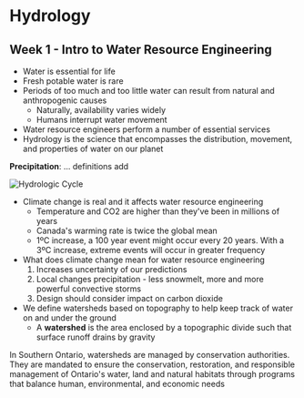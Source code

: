 # Hydrology

## Week 1 - Intro to Water Resource Engineering

- Water is essential for life
- Fresh potable water is rare
- Periods of too much and too little water can result from natural and anthropogenic causes
  - Naturally, availability varies widely
  - Humans interrupt water movement
- Water resource engineers perform a number of essential services
- Hydrology is the science that encompasses the distribution, movement, and properties of water on our planet

**Precipitation**: ... definitions add

![Hydrologic Cycle](https://i.imgur.com/WdAStTr.png?1)

- Climate change is real and it affects water resource engineering
  - Temperature and CO2 are higher than they've been in millions of years
  - Canada's warming rate is twice the global mean
  - 1ºC increase, a 100 year event might occur every 20 years. With a 3ºC increase, extreme events will occur in greater frequency
- What does climate change mean for water resource engineering
  1. Increases uncertainty of our predictions
  2. Local changes precipitation - less snowmelt, more and more powerful convective storms
  3. Design should consider impact on carbon dioxide
- We define watersheds based on topography to help keep track of water on and under the ground
  - A **watershed** is the area enclosed by a topographic divide such that surface runoff drains by gravity

In Southern Ontario, watersheds are managed by conservation authorities. They are mandated to ensure the conservation, restoration, and responsible management of Ontario's water, land and natural habitats through programs that balance human, environmental, and economic needs
